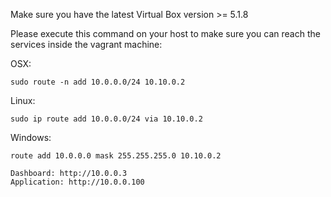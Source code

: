 Make sure you have the latest Virtual Box version >= 5.1.8

Please execute this command on your host to make sure you can reach the services inside the vagrant machine:

OSX:
```
sudo route -n add 10.0.0.0/24 10.10.0.2
```

Linux:
```
sudo ip route add 10.0.0.0/24 via 10.10.0.2
```

Windows:
```
route add 10.0.0.0 mask 255.255.255.0 10.10.0.2

Dashboard: http://10.0.0.3
Application: http://10.0.0.100
